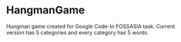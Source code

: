 # HangmanGame
Hungman game created for Google Code-In FOSSASIA task. Current version has 5 categories and every category has 5 words.
